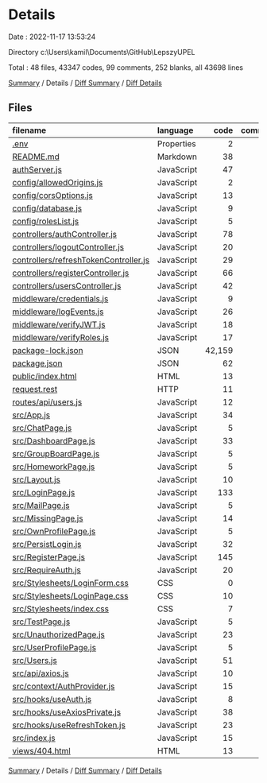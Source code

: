 # Details

Date : 2022-11-17 13:53:24

Directory c:\\Users\\kamil\\Documents\\GitHub\\LepszyUPEL

Total : 48 files,  43347 codes, 99 comments, 252 blanks, all 43698 lines

[Summary](results.md) / Details / [Diff Summary](diff.md) / [Diff Details](diff-details.md)

## Files
| filename | language | code | comment | blank | total |
| :--- | :--- | ---: | ---: | ---: | ---: |
| [.env](/.env) | Properties | 2 | 0 | 0 | 2 |
| [README.md](/README.md) | Markdown | 38 | 0 | 33 | 71 |
| [authServer.js](/authServer.js) | JavaScript | 47 | 30 | 18 | 95 |
| [config/allowedOrigins.js](/config/allowedOrigins.js) | JavaScript | 2 | 0 | 2 | 4 |
| [config/corsOptions.js](/config/corsOptions.js) | JavaScript | 13 | 0 | 3 | 16 |
| [config/database.js](/config/database.js) | JavaScript | 9 | 5 | 2 | 16 |
| [config/rolesList.js](/config/rolesList.js) | JavaScript | 5 | 0 | 2 | 7 |
| [controllers/authController.js](/controllers/authController.js) | JavaScript | 78 | 3 | 10 | 91 |
| [controllers/logoutController.js](/controllers/logoutController.js) | JavaScript | 20 | 3 | 7 | 30 |
| [controllers/refreshTokenController.js](/controllers/refreshTokenController.js) | JavaScript | 29 | 1 | 4 | 34 |
| [controllers/registerController.js](/controllers/registerController.js) | JavaScript | 66 | 5 | 9 | 80 |
| [controllers/usersController.js](/controllers/usersController.js) | JavaScript | 42 | 2 | 5 | 49 |
| [middleware/credentials.js](/middleware/credentials.js) | JavaScript | 9 | 0 | 3 | 12 |
| [middleware/logEvents.js](/middleware/logEvents.js) | JavaScript | 26 | 0 | 7 | 33 |
| [middleware/verifyJWT.js](/middleware/verifyJWT.js) | JavaScript | 18 | 0 | 4 | 22 |
| [middleware/verifyRoles.js](/middleware/verifyRoles.js) | JavaScript | 17 | 0 | 2 | 19 |
| [package-lock.json](/package-lock.json) | JSON | 42,159 | 0 | 1 | 42,160 |
| [package.json](/package.json) | JSON | 62 | 0 | 1 | 63 |
| [public/index.html](/public/index.html) | HTML | 13 | 0 | 2 | 15 |
| [request.rest](/request.rest) | HTTP | 11 | 2 | 7 | 20 |
| [routes/api/users.js](/routes/api/users.js) | JavaScript | 12 | 0 | 4 | 16 |
| [src/App.js](/src/App.js) | JavaScript | 34 | 0 | 5 | 39 |
| [src/ChatPage.js](/src/ChatPage.js) | JavaScript | 5 | 0 | 3 | 8 |
| [src/DashboardPage.js](/src/DashboardPage.js) | JavaScript | 33 | 0 | 5 | 38 |
| [src/GroupBoardPage.js](/src/GroupBoardPage.js) | JavaScript | 5 | 0 | 3 | 8 |
| [src/HomeworkPage.js](/src/HomeworkPage.js) | JavaScript | 5 | 0 | 3 | 8 |
| [src/Layout.js](/src/Layout.js) | JavaScript | 10 | 0 | 3 | 13 |
| [src/LoginPage.js](/src/LoginPage.js) | JavaScript | 133 | 27 | 16 | 176 |
| [src/MailPage.js](/src/MailPage.js) | JavaScript | 5 | 0 | 3 | 8 |
| [src/MissingPage.js](/src/MissingPage.js) | JavaScript | 14 | 0 | 3 | 17 |
| [src/OwnProfilePage.js](/src/OwnProfilePage.js) | JavaScript | 5 | 0 | 3 | 8 |
| [src/PersistLogin.js](/src/PersistLogin.js) | JavaScript | 32 | 1 | 9 | 42 |
| [src/RegisterPage.js](/src/RegisterPage.js) | JavaScript | 145 | 7 | 15 | 167 |
| [src/RequireAuth.js](/src/RequireAuth.js) | JavaScript | 20 | 3 | 4 | 27 |
| [src/Stylesheets/LoginForm.css](/src/Stylesheets/LoginForm.css) | CSS | 0 | 0 | 1 | 1 |
| [src/Stylesheets/LoginPage.css](/src/Stylesheets/LoginPage.css) | CSS | 10 | 5 | 5 | 20 |
| [src/Stylesheets/index.css](/src/Stylesheets/index.css) | CSS | 7 | 0 | 1 | 8 |
| [src/TestPage.js](/src/TestPage.js) | JavaScript | 5 | 0 | 3 | 8 |
| [src/UnauthorizedPage.js](/src/UnauthorizedPage.js) | JavaScript | 23 | 0 | 5 | 28 |
| [src/UserProfilePage.js](/src/UserProfilePage.js) | JavaScript | 5 | 0 | 3 | 8 |
| [src/Users.js](/src/Users.js) | JavaScript | 51 | 0 | 8 | 59 |
| [src/api/axios.js](/src/api/axios.js) | JavaScript | 10 | 0 | 3 | 13 |
| [src/context/AuthProvider.js](/src/context/AuthProvider.js) | JavaScript | 15 | 0 | 5 | 20 |
| [src/hooks/useAuth.js](/src/hooks/useAuth.js) | JavaScript | 8 | 0 | 3 | 11 |
| [src/hooks/useAxiosPrivate.js](/src/hooks/useAxiosPrivate.js) | JavaScript | 38 | 0 | 7 | 45 |
| [src/hooks/useRefreshToken.js](/src/hooks/useRefreshToken.js) | JavaScript | 23 | 0 | 4 | 27 |
| [src/index.js](/src/index.js) | JavaScript | 15 | 5 | 1 | 21 |
| [views/404.html](/views/404.html) | HTML | 13 | 0 | 2 | 15 |

[Summary](results.md) / Details / [Diff Summary](diff.md) / [Diff Details](diff-details.md)